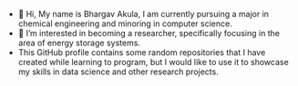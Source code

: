 - 👋 Hi, My name is Bhargav Akula, I am currently pursuing a major in chemical engineering and minoring in computer science.
- 👀 I’m interested in becoming a researcher, specifically focusing in the area of energy storage systems.
- This GitHub profile contains some random repositories that I have created while learning to program, but I would like to use it to showcase my skills in data science and other research projects.

<!---
bhargavakula01/bhargavakula01 is a ✨ special ✨ repository because its `README.md` (this file) appears on your GitHub profile.
You can click the Preview link to take a look at your changes.
--->
